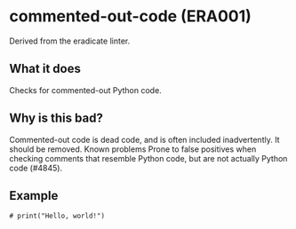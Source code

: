 # commented-out-code (ERA001)
Derived from the eradicate linter.
## What it does
Checks for commented-out Python code.
## Why is this bad?
Commented-out code is dead code, and is often included inadvertently.
It should be removed.
Known problems
Prone to false positives when checking comments that resemble Python code,
but are not actually Python code (#4845).
## Example
```
# print("Hello, world!")
```